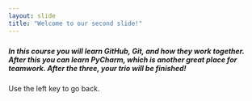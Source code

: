 ```yaml
---
layout: slide
title: "Welcome to our second slide!"
---
```

##### <h5> In this course you will learn GitHub, Git, and how they work together. After this you can learn PyCharm, which is another great place for teamwork. After the three, your trio will be finished!
Use the left key to go back.
